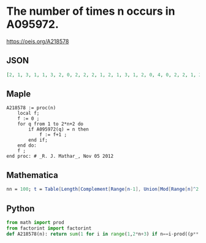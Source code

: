 # The number of times n occurs in A095972\.
https://oeis.org/A218578
## JSON
```JSON
[2, 1, 3, 1, 1, 3, 2, 0, 2, 2, 2, 1, 2, 1, 3, 1, 2, 0, 4, 0, 2, 2, 1, 2, 0, 2, 2, 1, 3, 1, 2, 1, 2, 3, 0, 1, 2, 2, 1, 1, 2, 1, 2, 0, 3, 1, 2, 1, 2, 0, 4, 1, 2, 3, 2, 0, 2, 1, 2, 0, 2, 1, 0, 2, 0, 3, 3, 0, 4, 1, 2, 0, 2, 1, 3, 2, 0, 0, 3, 1, 0, 3, 2, 3, 0, 1, 3]
```
## Maple
```Maple
A218578 := proc(n)
    local f;
    f := 0 ;
    for q from 1 to 2*n+2 do
        if A095972(q) = n then
            f := f+1 ;
        end if;
    end do:
    f ;
end proc: # _R. J. Mathar_, Nov 05 2012
```
## Mathematica
```Mathematica
nn = 100; t = Table[Length[Complement[Range[n-1], Union[Mod[Range[n]^2, n]]]], {n, 2*nn + 2}]; Table[Count[t, n], {n, 0, nn}] (* _T. D. Noe_, Nov 06 2012 *)
```
## Python
```Python
from math import prod
from factorint import factorint
def A218578(n): return sum(1 for i in range(1,2*n+3) if n==i-prod((p**(e+1)//((p+1)*(q:=1+(p==2)))>>1)+q for p, e in factorint(i).items())) # _Chai Wah Wu_, Oct 07 2024
```
